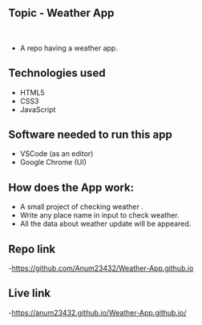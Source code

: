 ## Topic - Weather App
​
- A repo having a weather app.
​
## Technologies used
- HTML5 
- CSS3
- JavaScript 

## Software needed to run this app
- VSCode (as an editor)
- Google Chrome (UI)

## How does the App work:
- A small project of checking weather .
- Write any place name in input to check weather. 
- All the data about weather update will be appeared.

## Repo link
-https://github.com/Anum23432/Weather-App.github.io

## Live link
-https://anum23432.github.io/Weather-App.github.io/
